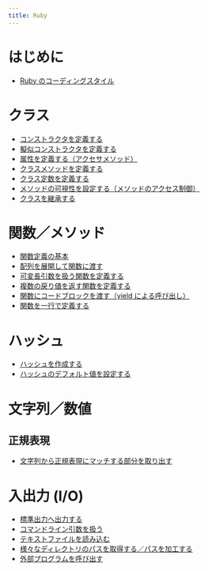 ```yaml
---
title: Ruby
---
```


はじめに
====
* [Ruby のコーディングスタイル](conding-style.html)

クラス
====
* [コンストラクタを定義する](constructor.html)
* [擬似コンストラクタを定義する](pseudo-constructor.html)
* [属性を定義する（アクセサメソッド）](attribute.html)
* [クラスメソッドを定義する](class-method.html)
* [クラス定数を定義する](class-const.html)
* [メソッドの可視性を設定する（メソッドのアクセス制御）](method-visibility.html)
* [クラスを継承する](inherit-class.html)

関数／メソッド
====
* [関数定義の基本](method.html)
* [配列を展開して関数に渡す](expand-array-parameter.html)
* [可変長引数を扱う関数を定義する](variable-parameters.html)
* [複数の戻り値を返す関数を定義する](multiple-value-function.html)
* [関数にコードブロックを渡す（yield による呼び出し）](yield.html)
* [関数を一行で定義する](oneline-method.html)

ハッシュ
====
* [ハッシュを作成する](hash.html)
* [ハッシュのデフォルト値を設定する](default-hash-value.html)

文字列／数値
====

正規表現
----
* [文字列から正規表現にマッチする部分を取り出す](extract-string.html)

入出力 (I/O)
====
* [標準出力へ出力する](print-to-stdout.html)
* [コマンドライン引数を扱う](command-line-params.html)
* [テキストファイルを読み込む](read-text-file.html)
* [様々なディレクトリのパスを取得する／パスを加工する](get-dir-path.html)
* [外部プログラムを呼び出す](execute-external-command.html)

